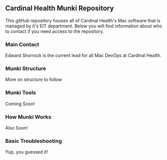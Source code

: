 ## Cardinal Health Munki Repository
This gitHub repository houses all of Cardinal Health's Mac software that is managed by it's EIT department. Below you will find information about who to contact if you need access to the repository.

### Main Contact
Edward Shorrock is the current lead for all Mac DevOps at Cardinal Health.

### Munki Structure
More on structure to follow

### Munki Tools
Coming Soon!

### How Munki Works
Also Soon!

### Basic Troubleshooting
Yup, you guessed it!
